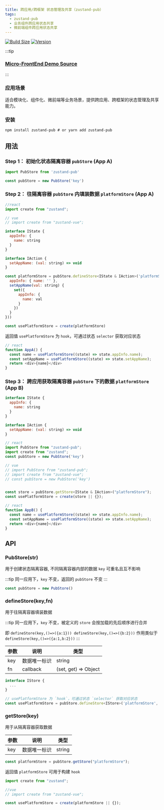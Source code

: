 ```yaml
---
title: 跨应用/跨框架 状态管理及共享（zustand-pub）
tags:
  - zustand-pub
  - 业务组件跨应用状态共享
  - 微前端组件跨应用状态共享
---
```



[![Build Size](https://img.shields.io/bundlephobia/minzip/zustand-pub?label=bundle%20size)](https://bundlephobia.com/result?p=zustand-pub)
[![Version](https://img.shields.io/npm/v/zustand-pub?style=flat)](https://www.npmjs.com/package/zustand-pub)

:::tip
### [Micro-FrontEnd Demo Source](https://github.com/AwesomeDevin/zustand-pub)
:::

### 应用场景

适合模块化、组件化、微前端等业务场景，提供跨应用、跨框架的状态管理及共享能力。


### 安装 
```shell
npm install zustand-pub # or yarn add zustand-pub
```


## 用法

### Step 1： 初始化状态隔离容器 `pubStore` (App A)
```js
import PubStore from 'zustand-pub'

const pubStore = new PubStore('key')
```

### Step 2： 往隔离容器 `pubStore` 内填装数据 `platformStore` (App A)
```js
//react
import create from "zustand";

// vue
// import create from "zustand-vue";

interface IState {
  appInfo: {
    name: string
  }
}

interface IAction {
  setAppName: (val: string) => void
}

const platformStore = pubStore.defineStore<IState & IAction>('platformStore', (set) => ({
  appInfo: { name: '' },
  setAppName(val: string) {
    set({
      appInfo: {
        name: val
      }
    })
  }
}))

const usePlatformStore = create(platformStore)
```
返回值 `usePlatformStore` 为 `hook`，可通过状态 `selector` 获取对应状态
```js
// react
function AppA() {
  const name = usePlatformStore((state) => state.appInfo.name);
  const setAppName = usePlatformStore((state) => state.setAppName);
  return <div>{name}</div>
}
``` 

### Step 3： 跨应用获取隔离容器 `pubStore` 下的数据 `platformStore` (App B)
```js
interface IState {
  appInfo: {
    name: string
  }
}

interface IAction {
  setAppName: (val: string) => void
}

// react
import PubStore from "zustand-pub";
import create from "zustand";
const pubStore = new PubStore('key')

// vue
// import PubStore from "zustand-pub";
// import create from "zustand-vue";
// const pubStore = new PubStore('key')


const store = pubStore.getStore<IState & IAction>("platformStore");
const usePlatformStore = create(store || {});

// react
function AppB() {
  const name = usePlatformStore((state) => state.appInfo.name);
  const setAppName = usePlatformStore((state) => state.setAppName);
  return <div>{name}</div>
}

```

## API

### PubStore(str) 
用于创建状态隔离容器, 不同隔离容器内部的数据 `key` 可重名且互不影响

:::tip
 同一应用下，`key` 不变，返回的 `pubStore` 不变
:::

```js
const pubStore = new PubStore() 
```

### defineStore(key,fn)
用于往隔离容器填装数据

:::tip
 同一应用下，`key` 不变，被定义的 `store` 会按加载的先后顺序进行合并  

 即 `defineStore(key,()=>({a:1})) defineStore(key,()=>({b:2}))` 作用类似于 `defineStore(key,()=>({a:1,b:2}))`
:::

参数 | 说明 | 类型 
--- | --- | --- 
key | 数据唯一标识 | string
fn | callback | (set, get) => Object


```js
interface IStore {
  ...
}

// usePlatformStore 为 `hook`，可通过状态 `selector` 获取对应状态
const usePlatformStore = pubStore.defineStore<IStore>('platformStore', (set, get) => ({}))
```


### getStore(key)
用于从隔离容器获取数据

参数 | 说明 | 类型 
--- | --- | --- 
key | 数据唯一标识 | string

```js
const platformStore = pubStore.getStore("platformStore");
```
返回值 `platformStore` 可用于构建 `hook`
```js
import create from "zustand";

//vue
// import create from "zustand-vue";

const usePlatformStore = create(platformStore || {});
```




